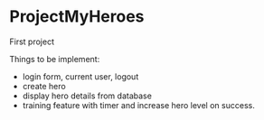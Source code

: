 # ProjectMyHeroes

First project

Things to be implement:
 - login form, current user, logout
 - create hero
 - display hero details from database
 - training feature with timer and increase hero level on success.
